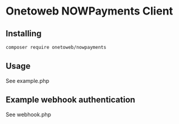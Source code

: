 # Onetoweb NOWPayments Client

## Installing

```bash
composer require onetoweb/nowpayments
```

## Usage

See example.php


## Example webhook authentication

See webhook.php